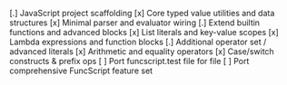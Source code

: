 [.] JavaScript project scaffolding
  [x] Core typed value utilities and data structures
  [x] Minimal parser and evaluator wiring
  [.] Extend builtin functions and advanced blocks
    [x] List literals and key-value scopes
    [x] Lambda expressions and function blocks
   [.] Additional operator set / advanced literals
     [x] Arithmetic and equality operators
      [x] Case/switch constructs & prefix ops
  [ ] Port funcscript.test file for file
  [ ] Port comprehensive FuncScript feature set
